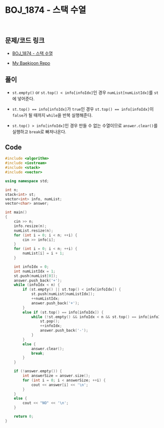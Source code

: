 # BOJ_1874 - 스택 수열

&nbsp;

## 문제/코드 링크

- [BOJ_1874 - 스택 수열](https://www.acmicpc.net/problem/BOJ_1874)

- [My Baekjoon Repo](https://github.com/Meantint/Baekjoon)

## 풀이

- `st.empty()` or `st.top() < info[infoIdx]`인 경우 `numList[numListIdx]`를 `st`에 넣어준다.

- `st.top() == info[infoIdx]`가 `true`인 경우 `st.top() == info[infoIdx]`이 `false`가 될 때까지 `while`을 반복 실행해준다.

- `st.top() > info[infoIdx]`인 경우 만들 수 없는 수열이므로 `answer.clear()`를 실행하고 `break`로 빠져나온다.

## Code

```cpp
#include <algorithm>
#include <iostream>
#include <stack>
#include <vector>

using namespace std;

int n;
stack<int> st;
vector<int> info, numList;
vector<char> answer;

int main()
{
    cin >> n;
    info.resize(n);
    numList.resize(n);
    for (int i = 0; i < n; ++i) {
        cin >> info[i];
    }
    for (int i = 0; i < n; ++i) {
        numList[i] = i + 1;
    }

    int infoIdx = 0;
    int numListIdx = 1;
    st.push(numList[0]);
    answer.push_back('+');
    while (infoIdx < n) {
        if (st.empty() || st.top() < info[infoIdx]) {
            st.push(numList[numListIdx]);
            ++numListIdx;
            answer.push_back('+');
        }
        else if (st.top() == info[infoIdx]) {
            while (!st.empty() && infoIdx < n && st.top() == info[infoIdx]) {
                st.pop();
                ++infoIdx;
                answer.push_back('-');
            }
        }
        else {
            answer.clear();
            break;
        }
    }

    if (!answer.empty()) {
        int answerSize = answer.size();
        for (int i = 0; i < answerSize; ++i) {
            cout << answer[i] << '\n';
        }
    }
    else {
        cout << "NO" << '\n';
    }

    return 0;
}
```
